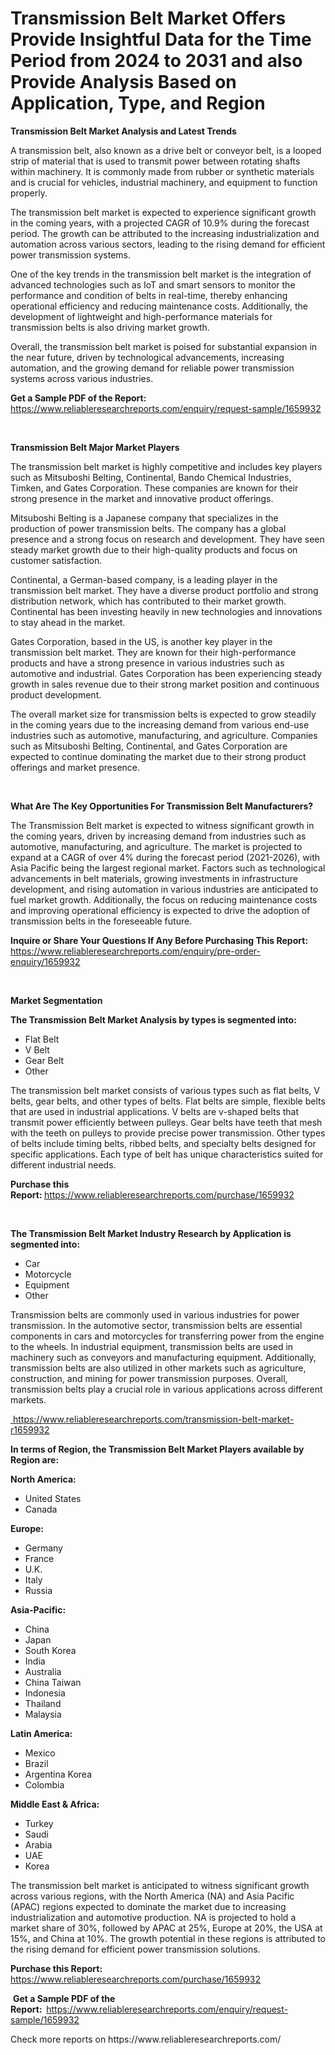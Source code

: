 <p><h1>Transmission Belt Market Offers Provide Insightful Data for the Time Period from 2024 to 2031 and also Provide Analysis Based on Application, Type, and Region</h1></p><p><strong>Transmission Belt Market Analysis and Latest Trends</strong></p>
<p><p>A transmission belt, also known as a drive belt or conveyor belt, is a looped strip of material that is used to transmit power between rotating shafts within machinery. It is commonly made from rubber or synthetic materials and is crucial for vehicles, industrial machinery, and equipment to function properly.</p><p>The transmission belt market is expected to experience significant growth in the coming years, with a projected CAGR of 10.9% during the forecast period. The growth can be attributed to the increasing industrialization and automation across various sectors, leading to the rising demand for efficient power transmission systems.</p><p>One of the key trends in the transmission belt market is the integration of advanced technologies such as IoT and smart sensors to monitor the performance and condition of belts in real-time, thereby enhancing operational efficiency and reducing maintenance costs. Additionally, the development of lightweight and high-performance materials for transmission belts is also driving market growth.</p><p>Overall, the transmission belt market is poised for substantial expansion in the near future, driven by technological advancements, increasing automation, and the growing demand for reliable power transmission systems across various industries.</p></p>
<p><strong>Get a Sample PDF of the Report:&nbsp;</strong> <a href="https://www.reliableresearchreports.com/enquiry/request-sample/1659932">https://www.reliableresearchreports.com/enquiry/request-sample/1659932</a></p>
<p>&nbsp;</p>
<p><strong>Transmission Belt Major Market Players</strong></p>
<p><p>The transmission belt market is highly competitive and includes key players such as Mitsuboshi Belting, Continental, Bando Chemical Industries, Timken, and Gates Corporation. These companies are known for their strong presence in the market and innovative product offerings.</p><p>Mitsuboshi Belting is a Japanese company that specializes in the production of power transmission belts. The company has a global presence and a strong focus on research and development. They have seen steady market growth due to their high-quality products and focus on customer satisfaction.</p><p>Continental, a German-based company, is a leading player in the transmission belt market. They have a diverse product portfolio and strong distribution network, which has contributed to their market growth. Continental has been investing heavily in new technologies and innovations to stay ahead in the market.</p><p>Gates Corporation, based in the US, is another key player in the transmission belt market. They are known for their high-performance products and have a strong presence in various industries such as automotive and industrial. Gates Corporation has been experiencing steady growth in sales revenue due to their strong market position and continuous product development.</p><p>The overall market size for transmission belts is expected to grow steadily in the coming years due to the increasing demand from various end-use industries such as automotive, manufacturing, and agriculture. Companies such as Mitsuboshi Belting, Continental, and Gates Corporation are expected to continue dominating the market due to their strong product offerings and market presence.</p></p>
<p>&nbsp;</p>
<p><strong>What Are The Key Opportunities For Transmission Belt Manufacturers?</strong></p>
<p><p>The Transmission Belt market is expected to witness significant growth in the coming years, driven by increasing demand from industries such as automotive, manufacturing, and agriculture. The market is projected to expand at a CAGR of over 4% during the forecast period (2021-2026), with Asia Pacific being the largest regional market. Factors such as technological advancements in belt materials, growing investments in infrastructure development, and rising automation in various industries are anticipated to fuel market growth. Additionally, the focus on reducing maintenance costs and improving operational efficiency is expected to drive the adoption of transmission belts in the foreseeable future.</p></p>
<p><strong>Inquire or Share Your Questions If Any Before Purchasing This Report:</strong> <a href="https://www.reliableresearchreports.com/enquiry/pre-order-enquiry/1659932">https://www.reliableresearchreports.com/enquiry/pre-order-enquiry/1659932</a></p>
<p>&nbsp;</p>
<p><strong>Market Segmentation</strong></p>
<p><strong>The Transmission Belt Market Analysis by types is segmented into:</strong></p>
<p><ul><li>Flat Belt</li><li>V Belt</li><li>Gear Belt</li><li>Other</li></ul></p>
<p><p>The transmission belt market consists of various types such as flat belts, V belts, gear belts, and other types of belts. Flat belts are simple, flexible belts that are used in industrial applications. V belts are v-shaped belts that transmit power efficiently between pulleys. Gear belts have teeth that mesh with the teeth on pulleys to provide precise power transmission. Other types of belts include timing belts, ribbed belts, and specialty belts designed for specific applications. Each type of belt has unique characteristics suited for different industrial needs.</p></p>
<p><strong>Purchase this Report:&nbsp;</strong><a href="https://www.reliableresearchreports.com/purchase/1659932">https://www.reliableresearchreports.com/purchase/1659932</a></p>
<p>&nbsp;</p>
<p><strong>The Transmission Belt Market Industry Research by Application is segmented into:</strong></p>
<p><ul><li>Car</li><li>Motorcycle</li><li>Equipment</li><li>Other</li></ul></p>
<p><p>Transmission belts are commonly used in various industries for power transmission. In the automotive sector, transmission belts are essential components in cars and motorcycles for transferring power from the engine to the wheels. In industrial equipment, transmission belts are used in machinery such as conveyors and manufacturing equipment. Additionally, transmission belts are also utilized in other markets such as agriculture, construction, and mining for power transmission purposes. Overall, transmission belts play a crucial role in various applications across different markets.</p></p>
<p><a href="https://www.reliableresearchreports.com/transmission-belt-market-r1659932">&nbsp;https://www.reliableresearchreports.com/transmission-belt-market-r1659932</a></p>
<p><strong>In terms of Region, the Transmission Belt Market Players available by Region are:</strong></p>
<p>
    <p> <strong> North America: </strong>
        <ul>
            <li>United States</li>
            <li>Canada</li>
        </ul>
        </p> 
    <p> <strong> Europe: </strong>
        <ul>
            <li>Germany</li>
            <li>France</li>
            <li>U.K.</li>
            <li>Italy</li>
            <li>Russia</li>
        </ul>
        </p> 
    <p> <strong> Asia-Pacific: </strong>
        <ul>
            <li>China</li>
            <li>Japan</li>
            <li>South Korea</li>
            <li>India</li>
            <li>Australia</li>
            <li>China Taiwan</li>
            <li>Indonesia</li>
            <li>Thailand</li>
            <li>Malaysia</li>
        </ul>
        </p> 
    <p> <strong> Latin America: </strong>
        <ul>
            <li>Mexico</li>
            <li>Brazil</li>
            <li>Argentina Korea</li>
            <li>Colombia</li>
        </ul>
        </p> 
    <p> <strong> Middle East & Africa: </strong>
        <ul>
            <li>Turkey</li>
            <li>Saudi</li>
            <li>Arabia</li>
            <li>UAE</li>
            <li>Korea</li>
        </ul>
    </p>
    </p>
<p><p>The transmission belt market is anticipated to witness significant growth across various regions, with the North America (NA) and Asia Pacific (APAC) regions expected to dominate the market due to increasing industrialization and automotive production. NA is projected to hold a market share of 30%, followed by APAC at 25%, Europe at 20%, the USA at 15%, and China at 10%. The growth potential in these regions is attributed to the rising demand for efficient power transmission solutions.</p></p>
<p><strong>Purchase this Report: </strong><a href="https://www.reliableresearchreports.com/purchase/1659932">https://www.reliableresearchreports.com/purchase/1659932</a></p>
<p>&nbsp;<strong>Get a Sample PDF of the Report:&nbsp;&nbsp;</strong><a href="https://www.reliableresearchreports.com/enquiry/request-sample/1659932">https://www.reliableresearchreports.com/enquiry/request-sample/1659932</a></p>
<p><strong></strong></p>
<p>Check more reports on https://www.reliableresearchreports.com/</p>